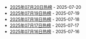* [2025年07月20日热榜](https://product-daily.haha.ai/posts/20250720) - 2025-07-20
* [2025年07月19日热榜](https://product-daily.haha.ai/posts/20250719) - 2025-07-19
* [2025年07月18日热榜](https://product-daily.haha.ai/posts/20250718) - 2025-07-18
* [2025年07月17日热榜](https://product-daily.haha.ai/posts/20250717) - 2025-07-17
* [2025年07月16日热榜](https://product-daily.haha.ai/posts/20250716) - 2025-07-16
